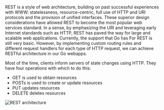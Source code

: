REST is a style of web architecture, building on past successful experiences with WWW: statelessness, resource-centric, full use of HTTP and URI protocols and the provision of unified interfaces. These superior design considerations have allowed REST to become the most popular web services standard. In a sense, by emphasizing the URI and leveraging early Internet standards such as HTTP, REST has paved the way for large and scalable web applications. Currently, the support that Go has For REST is still very basic. However, by implementing custom routing rules and different request handlers for each type of HTTP request, we can achieve RESTful architecture in our Go webapps.

Most of the time, clients inform servers of state changes using HTTP. They have four operations with which to do this:
* GET is used to obtain resources 
* POSTs is used to create or update resources 
* PUT updates resources 
* DELETE deletes resources

![REST architecture](https://astaxie.gitbooks.io/build-web-application-with-golang/en/images/8.3.rest2.png?raw=true)

